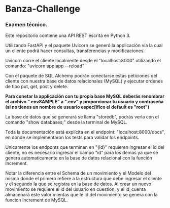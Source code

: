 # Banza-Challenge
### Examen técnico.

Este repositorio contiene una API REST escrita en Python 3.

Utilizando FastAPI y el paquete Uvicorn se generó la applicación vía la cual un cliente podrá hacer consultas, transferencias y modificaciones.

Uvicorn corre el cliente localmente desde el "localhost:8000" utilizando el comando: "uvicorn app:app --reload"

Con el paquete de SQL Alchemy podrán conectarse estas peticiones del cliente con nuestra base de datos relacionales (MySQL) y ejecutar ordenes de tipo put, get, post y delete. 

**Para conetar la applicación con tu propia base MySQL deberás renombrar el archivo ".envSAMPLE" a ".env" y proporcionar tu usuario y contraseña (si no tienes un nombre de usuario espec[ifico el default es "root")**

La base de datos que se generará se llama "storedb", podrás verla con el comando "show databases;" desde la terminal de MySQL.

Toda la documentación está explícita en el endpoint: "localhost:8000/docs", en donde se implementaron los tests para validar los endpoints.

Unicamente los endponts que terminan en "{id}" requieren ingresar el id del cliente, no es necesario ingresar el campo "id" para los demas ya que se genera automaticamente en la base de datos relacional con la función Increment.

Notar la diferencia entre el Schema de un movimiento y el Modelo del mismo donde el primero refiere a la estructura que debe ingresar el cliente y el segundo la que se registra en la base de datos. Al crear un nuevo movimiento se requiere el id del usuario en cuestion, y el id_cuenta almacenará este valor mientas que le id del movimiento se genera con la funcion Increment de MySQL. 